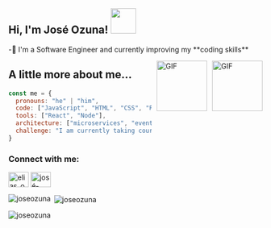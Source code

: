 <h2> Hi, I'm José Ozuna! <img src="https://media.giphy.com/media/mGcNjsfWAjY5AEZNw6/giphy.gif" width="50"></h2>
<p>
-🌱 I'm a Software Engineer and currently improving my **coding skills**</p>



<img src="https://media.giphy.com/media/ES4Vcv8zWfIt2/giphy.gif" alt="GIF" width="100" height="100" style="float: right; margin-left: 10px;">
<img align='right' src="https://media.giphy.com/media/QDjpIL6oNCVZ4qzGs7/giphy.gif" alt="GIF" width="100" height="100" style="float: right; margin-left: 10px;">






<!--
[![Twitter](https://img.shields.io/badge/Twitter-%40elias__ozun72417-blue)](https://twitter.com/elias_ozun72417)
[![LinkedIn](https://img.shields.io/badge/LinkedIn-%40joseozuna-blue)](https://www.linkedin.com/in/jos%C3%A9-gonz%C3%A1lez-1756a2240/)
[![GitHub](https://img.shields.io/badge/GitHub-joseozuna-blue)](https://github.com/joseozuna)-->

## A little more about me...

```javascript
const me = {
  pronouns: "he" | "him",
  code: ["JavaScript", "HTML", "CSS", "Python", "Java"],
  tools: ["React", "Node"],
  architecture: ["microservices", "event-driven", "design system pattern"],
  challenge: "I am currently taking courses, focusing on React and TypeScript."
}
```

<h3 align="left">Connect with me:</h3>
<p align="left">
<a href="https://twitter.com/elias_ozun72417" target="blank"><img align="center" src="https://raw.githubusercontent.com/rahuldkjain/github-profile-readme-generator/master/src/images/icons/Social/twitter.svg" alt="elias_ozun72417" height="30" width="40" /></a>
<a href="https://linkedin.com/in/josé-gonzález-1756a2240" target="blank"><img align="center" src="https://raw.githubusercontent.com/rahuldkjain/github-profile-readme-generator/master/src/images/icons/Social/linked-in-alt.svg" alt="josé-gonzález-1756a2240" height="30" width="40" /></a>

</p>
<!--
<h3 align="left">Languages and Tools:</h3>
<p align="left"> <a href="https://developer.android.com" target="_blank" rel="noreferrer"> <img src="https://raw.githubusercontent.com/devicons/devicon/master/icons/android/android-original-wordmark.svg" alt="android" width="40" height="40"/> </a> <a href="https://www.arduino.cc/" target="_blank" rel="noreferrer"> <img src="https://cdn.worldvectorlogo.com/logos/arduino-1.svg" alt="arduino" width="40" height="40"/> </a> <a href="https://www.blender.org/" target="_blank" rel="noreferrer"> <img src="https://download.blender.org/branding/community/blender_community_badge_white.svg" alt="blender" width="40" height="40"/> </a> <a href="https://getbootstrap.com" target="_blank" rel="noreferrer"> <img src="https://raw.githubusercontent.com/devicons/devicon/master/icons/bootstrap/bootstrap-plain-wordmark.svg" alt="bootstrap" width="40" height="40"/> </a> <a href="https://www.w3schools.com/cpp/" target="_blank" rel="noreferrer"> <img src="https://raw.githubusercontent.com/devicons/devicon/master/icons/cplusplus/cplusplus-original.svg" alt="cplusplus" width="40" height="40"/> </a> <a href="https://www.w3schools.com/css/" target="_blank" rel="noreferrer"> <img src="https://raw.githubusercontent.com/devicons/devicon/master/icons/css3/css3-original-wordmark.svg" alt="css3" width="40" height="40"/> </a> <a href="https://d3js.org/" target="_blank" rel="noreferrer"> <img src="https://raw.githubusercontent.com/devicons/devicon/master/icons/d3js/d3js-original.svg" alt="d3js" width="40" height="40"/> </a> <a href="https://www.figma.com/" target="_blank" rel="noreferrer"> <img src="https://www.vectorlogo.zone/logos/figma/figma-icon.svg" alt="figma" width="40" height="40"/> </a> <a href="https://flutter.dev" target="_blank" rel="noreferrer"> <img src="https://www.vectorlogo.zone/logos/flutterio/flutterio-icon.svg" alt="flutter" width="40" height="40"/> </a> <a href="https://git-scm.com/" target="_blank" rel="noreferrer"> <img src="https://www.vectorlogo.zone/logos/git-scm/git-scm-icon.svg" alt="git" width="40" height="40"/> </a> <a href="https://www.w3.org/html/" target="_blank" rel="noreferrer"> <img src="https://raw.githubusercontent.com/devicons/devicon/master/icons/html5/html5-original-wordmark.svg" alt="html5" width="40" height="40"/> </a> <a href="https://www.java.com" target="_blank" rel="noreferrer"> <img src="https://raw.githubusercontent.com/devicons/devicon/master/icons/java/java-original.svg" alt="java" width="40" height="40"/> </a> <a href="https://developer.mozilla.org/en-US/docs/Web/JavaScript" target="_blank" rel="noreferrer"> <img src="https://raw.githubusercontent.com/devicons/devicon/master/icons/javascript/javascript-original.svg" alt="javascript" width="40" height="40"/> </a> <a href="https://www.mysql.com/" target="_blank" rel="noreferrer"> <img src="https://raw.githubusercontent.com/devicons/devicon/master/icons/mysql/mysql-original-wordmark.svg" alt="mysql" width="40" height="40"/> </a> <a href="https://nodejs.org" target="_blank" rel="noreferrer"> <img src="https://raw.githubusercontent.com/devicons/devicon/master/icons/nodejs/nodejs-original-wordmark.svg" alt="nodejs" width="40" height="40"/> </a> <a href="https://www.python.org" target="_blank" rel="noreferrer"> <img src="https://raw.githubusercontent.com/devicons/devicon/master/icons/python/python-original.svg" alt="python" width="40" height="40"/> </a> <a href="https://reactjs.org/" target="_blank" rel="noreferrer"> <img src="https://raw.githubusercontent.com/devicons/devicon/master/icons/react/react-original-wordmark.svg" alt="react" width="40" height="40"/> </a> <a href="https://svelte.dev" target="_blank" rel="noreferrer"> <img src="https://upload.wikimedia.org/wikipedia/commons/1/1b/Svelte_Logo.svg" alt="svelte" width="40" height="40"/> </a> <a href="https://tailwindcss.com/" target="_blank" rel="noreferrer"> <img src="https://www.vectorlogo.zone/logos/tailwindcss/tailwindcss-icon.svg" alt="tailwind" width="40" height="40"/> </a> </p>-->

<p><img align="left" src="https://github-readme-stats.vercel.app/api/top-langs?username=joseozuna&show_icons=true&locale=en&layout=compact" alt="joseozuna" /></p>

<p>&nbsp;<img align="center" src="https://github-readme-stats.vercel.app/api?username=joseozuna&show_icons=true&locale=en" alt="joseozuna" /></p>

<p><img align="center" src="https://github-readme-streak-stats.herokuapp.com/?user=joseozuna&" alt="joseozuna" /></p>
